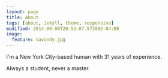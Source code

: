 ```yaml
---
layout: page
title: About
tags: [about, Jekyll, theme, responsive]
modified: 2014-08-08T20:53:07.573882-04:00
image:
  feature: savandy.jpg
---
```



I'm a New York City-based human with 31 years of experience. 

Always a student, never a master.